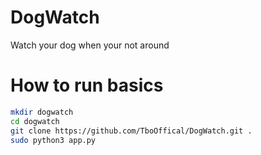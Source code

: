 # DogWatch
Watch your dog when your not around

# How to run basics

```bash
mkdir dogwatch
cd dogwatch
git clone https://github.com/TboOffical/DogWatch.git .
sudo python3 app.py
```

